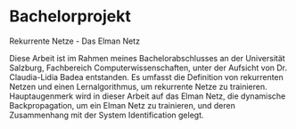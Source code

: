 Bachelorprojekt
===

Rekurrente Netze - Das Elman Netz

Diese Arbeit ist im Rahmen meines Bachelorabschlusses an der Universität Salzburg, Fachbereich Computerwissenschaften, unter der Aufsicht von Dr. Claudia-Lidia Badea entstanden. Es umfasst die Definition von rekurrenten Netzen und einen Lernalgorithmus, um rekurrente Netze zu trainieren. Hauptaugenmerk wird in dieser Arbeit auf das Elman Netz, die dynamische Backpropagation, um ein Elman Netz zu trainieren, und deren Zusammenhang mit der System Identification gelegt.
